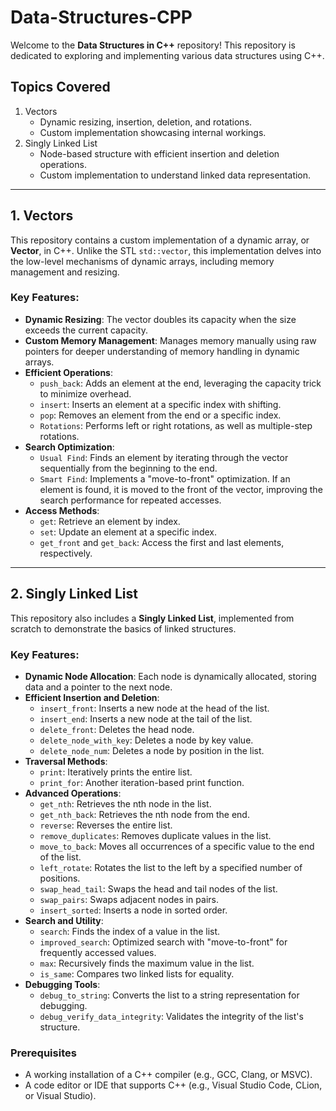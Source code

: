 # Data-Structures-CPP

Welcome to the **Data Structures in C++** repository! This repository is dedicated to exploring and implementing various data structures using C++.

## Topics Covered

1. Vectors  
   - Dynamic resizing, insertion, deletion, and rotations.  
   - Custom implementation showcasing internal workings.  
2. Singly Linked List  
   - Node-based structure with efficient insertion and deletion operations.  
   - Custom implementation to understand linked data representation.  

---

## 1. Vectors

This repository contains a custom implementation of a dynamic array, or **Vector**, in C++. Unlike the STL `std::vector`, this implementation delves into the low-level mechanisms of dynamic arrays, including memory management and resizing.

### Key Features:
- **Dynamic Resizing**: The vector doubles its capacity when the size exceeds the current capacity.  
- **Custom Memory Management**: Manages memory manually using raw pointers for deeper understanding of memory handling in dynamic arrays.  
- **Efficient Operations**:
  - `push_back`: Adds an element at the end, leveraging the capacity trick to minimize overhead.
  - `insert`: Inserts an element at a specific index with shifting.
  - `pop`: Removes an element from the end or a specific index.
  - `Rotations`: Performs left or right rotations, as well as multiple-step rotations.  
- **Search Optimization**:
  - `Usual Find`: Finds an element by iterating through the vector sequentially from the beginning to the end.
  - `Smart Find`: Implements a "move-to-front" optimization. If an element is found, it is moved to the front of the vector, improving the search performance for repeated accesses.
- **Access Methods**:
  - `get`: Retrieve an element by index.
  - `set`: Update an element at a specific index.
  - `get_front` and `get_back`: Access the first and last elements, respectively.

---

## 2. Singly Linked List

This repository also includes a **Singly Linked List**, implemented from scratch to demonstrate the basics of linked structures.

### Key Features:
- **Dynamic Node Allocation**: Each node is dynamically allocated, storing data and a pointer to the next node.  
- **Efficient Insertion and Deletion**:
  - `insert_front`: Inserts a new node at the head of the list.
  - `insert_end`: Inserts a new node at the tail of the list.
  - `delete_front`: Deletes the head node.
  - `delete_node_with_key`: Deletes a node by key value.
  - `delete_node_num`: Deletes a node by position in the list.
- **Traversal Methods**:
  - `print`: Iteratively prints the entire list.
  - `print_for`: Another iteration-based print function.
- **Advanced Operations**:
  - `get_nth`: Retrieves the nth node in the list.
  - `get_nth_back`: Retrieves the nth node from the end.
  - `reverse`: Reverses the entire list.
  - `remove_duplicates`: Removes duplicate values in the list.
  - `move_to_back`: Moves all occurrences of a specific value to the end of the list.
  - `left_rotate`: Rotates the list to the left by a specified number of positions.
  - `swap_head_tail`: Swaps the head and tail nodes of the list.
  - `swap_pairs`: Swaps adjacent nodes in pairs.
  - `insert_sorted`: Inserts a node in sorted order.
- **Search and Utility**:
  - `search`: Finds the index of a value in the list.
  - `improved_search`: Optimized search with "move-to-front" for frequently accessed values.
  - `max`: Recursively finds the maximum value in the list.
  - `is_same`: Compares two linked lists for equality.
- **Debugging Tools**:
  - `debug_to_string`: Converts the list to a string representation for debugging.
  - `debug_verify_data_integrity`: Validates the integrity of the list's structure.

### Prerequisites
- A working installation of a C++ compiler (e.g., GCC, Clang, or MSVC).
- A code editor or IDE that supports C++ (e.g., Visual Studio Code, CLion, or Visual Studio).

